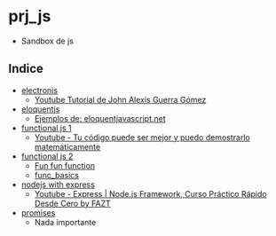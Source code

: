 # prj_js
- Sandbox de js

## Indice
- [electronjs](https://github.com/eacevedof/prj_js/tree/master/test_electronjs#prj_electronjs)
  - [Youtube Tutorial de John Alexis Guerra Gómez](https://www.youtube.com/watch?v=wRSzf8QqpvY)
- [eloquentjs](https://github.com/eacevedof/prj_js/tree/master/test_eloquentjs#prj_eloquentjs)
  - [Ejemplos de: eloquentjavascript.net](http://eloquentjavascript.net/)
- [functional js 1](https://github.com/eacevedof/prj_js/tree/master/test_functional_1#descripci%C3%B3n)
  - [Youtube - Tu código puede ser mejor y puedo demostrarlo matemáticamente](https://www.youtube.com/watch?v=WLPVrzrzyLY)
- [functional js 2](https://github.com/eacevedof/prj_js/tree/master/test_functional_2)
  - [Fun fun function](https://github.com/eacevedof/prj_js/tree/master/test_functional_2#videos-fun-fun-functions)
  - [func_basics](https://github.com/eacevedof/prj_js/tree/master/test_functional_2#------------videos-scenic-city-summit-2016-jeremy-fairbank---functional-programming-basics-in-es6-javascript----)
- [nodejs with express](https://github.com/eacevedof/prj_js/tree/master/test_nodejs_express#prj_nodejs_express)
  - [Youtube - Express | Node.js Framework, Curso Práctico Rápido Desde Cero by FAZT](https://www.youtube.com/watch?v=8eg4w8v076w)
- [promises](https://github.com/eacevedof/prj_js/tree/master/test_promises#prj_jspromises)
  - Nada importante

